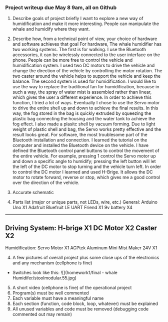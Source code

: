 ### Project writeup due May 8 9am, all on Github
1. Describe goals of project briefly
I want to explore a new way of humidification and make it more interesting. People can manipulate the whale and humidify where they want.

2. Describe how, from a technical point of view, your choice of hardware and software achieves that goal
For hardware,
The whale humidifier has two working systems.
The first is for walking. I use the Bluetooth accessories, it can be wirelessly connected to the user interface on the phone. People can be more free to control the vehicle and humidification system. I used two DC motors to drive the vehicle and change the direction of the vehicle by controlling the motor rotation. The two caster around the vehicle helps to support the vehicle and keep the balance.
The second system is used for humidification. I would like to use the way to replace the traditional fan for humidification, because in such a way, the spray of water mist is assembled rather than linear, which gives the user a different experience. In order to achieve this function, I tried a lot of ways. Eventually I chose to use the Servo motor to drive the entire shell up and down to achieve the final results. In this way, the fog stored in the bag is quickly extruded by squeezing the plastic bag connecting the housing and the water tank to achieve the fog effect. I also made a plasitc shell by vacuum forming. Due to light weight of plastic shell and bag, the Servo works pretty effective and the result looks great.
For software, the most troublesome part of the Bluetooth installation and connection. I learned the tutorial on the computer and installed the Bluetooth device on the vehicle. I have defined the Bluetooth control panel buttons to control the movement of the entire vehicle. For example, pressing 1 control the Servo motor up and down a specific angle to humidify; pressing the left button will let the left of the DC motor to stop turning and the vehicle turn left. In order to control the DC motor I learned and used H-Brige. It allows the DC motor to rotate forward, reverse or stop, which gives me a good control over the direction of the vehicle.

3. Accurate schematic

4. Parts list (major or unique parts, not LEDs, wire, etc.)
General:
Arduino Uno X1
Adafruit Bluefruit LE UART Friend X1
9v battery X4
----------------
Driving System:
H-brige X1
DC Motor X2
Caster X2
----------------
Humidification:
Servo Motor X1
AGPtek Aluminum Mini Mist Maker 24V X1








4. A few pictures of overall project plus some close ups of the electronics and any mechanism (cellphone is fine)
- Switches look like this: ![](homework1/final - whale Humidifer/stoolmodular.55.jpg)
5. A short video (cellphone is fine) of the operational project
6. Program(s) must be well commented
7. Each variable must have a meaningful name
8. Each section (function, code block, loop, whatever) must be explained
9. All unused variables and code must be removed (debugging code commented out may remain)
